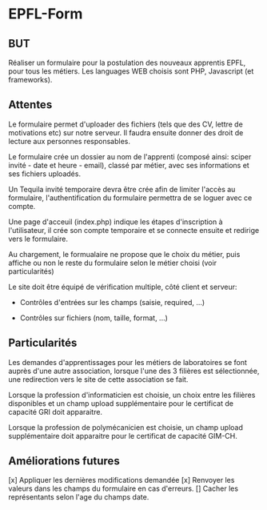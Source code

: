 # EPFL-Form

## BUT 

Réaliser un formulaire pour la postulation des nouveaux apprentis EPFL, pour tous les métiers.
Les languages WEB choisis sont PHP, Javascript (et frameworks).

## Attentes

Le formulaire permet d'uploader des fichiers (tels que des CV, lettre de motivations etc) sur notre serveur. 
Il faudra ensuite donner des droit de lecture aux personnes responsables.

Le formulaire crée un dossier au nom de l'apprenti (composé ainsi: sciper invité - date et heure - email), classé par métier, avec ses informations et ses fichiers uploadés.

Un Tequila invité temporaire devra être crée afin de limiter l'accès au formulaire, l'authentification du formulaire permettra de se loguer avec ce compte.

Une page d'acceuil (index.php) indique les étapes d'inscription à l'utilisateur, il crée son compte temporaire et se connecte ensuite et redirige vers le formulaire.

Au chargement, le formualaire ne propose que le choix du métier, puis affiche ou non le reste du formulaire selon le métier choisi (voir particularités)

Le site doit être équipé de vérification multiple, côté client et serveur:
* Contrôles d'entrées sur les champs (saisie, required, ...)

* Contrôles sur fichiers (nom, taille, format, ...)

## Particularités

Les demandes d'apprentissages pour les métiers de laboratoires se font auprès d'une autre association, 
lorsque l'une des 3 filières est sélectionnée, une redirection vers le site de cette association se fait.

Lorsque la profession d'informaticien est choisie, un choix entre les filières disponibles et un champ upload supplémentaire pour le certificat de capacité GRI doit apparaitre.

Lorsque la profession de polymécanicien est choisie, un champ upload supplémentaire doit apparaitre pour le certificat de capacité GIM-CH.

## Améliorations futures
[x] Appliquer les dernières modifications demandée
[x]  Renvoyer les valeurs dans les champs du formulaire en cas d'erreurs.
[]  Cacher les représentants selon l'age du champs date.

